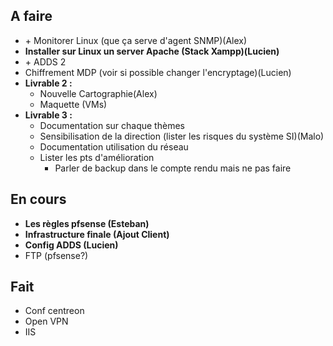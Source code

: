 ## A faire
- \+ Monitorer Linux (que ça serve d'agent SNMP)(Alex)
- **Installer sur Linux un server Apache (Stack Xampp)(Lucien)**
- \+ ADDS 2
- Chiffrement MDP (voir si possible changer l'encryptage)(Lucien)
- **Livrable 2 :**
  - Nouvelle Cartographie(Alex)
  - Maquette (VMs)
- **Livrable 3 :**
  - Documentation sur chaque thèmes
  - Sensibilisation de la direction (lister les risques du système SI)(Malo)
  - Documentation utilisation du réseau
  - Lister les pts d'amélioration
    - Parler de backup dans le compte rendu mais ne pas faire
## En cours
- **Les règles pfsense (Esteban)**
- **Infrastructure finale (Ajout Client)**
- **Config ADDS (Lucien)**
- FTP (pfsense?)

## Fait
- Conf centreon
- Open VPN
- IIS 


